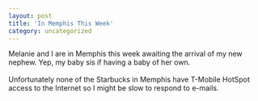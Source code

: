 ```yaml
---
layout: post
title: 'In Memphis This Week'
category: uncategorized
---
```


Melanie and I are in Memphis this week awaiting the arrival of my new nephew.  Yep, my baby sis if having a baby of her own.<br /><br />Unfortunately none of the Starbucks in Memphis have T-Mobile HotSpot access to the Internet so I might be slow to respond to e-mails.
